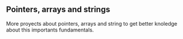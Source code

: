 ## Pointers, arrays and strings
More proyects about pointers, arrays and string to get better knoledge about this importants fundamentals.